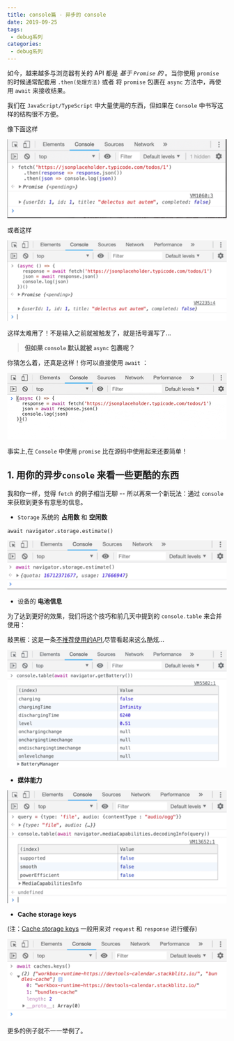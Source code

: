 ```yaml
---
title: console篇 - 异步的 console
date: 2019-09-25
tags: 
 - debug系列
categories: 
 - debug系列
---
```


如今，越来越多与浏览器有关的 API 都是 *基于 `Promise` 的* 。当你使用 `promise` 的时候通常配套用 `.then(处理方法)` 或者 将 `promise` 包裹在 `async` 方法中，再使用 `await` 来接收结果。

我们在 `JavaScript/TypeScript` 中大量使用的东西，但如果在 `Console` 中书写这样的结构很不方便。

像下面这样



![img](/imgs/debug/console_promise.png)



或者这样



![img](/imgs/debug/console_async.png)


这样太难用了！不是输入之前就被触发了，就是括号漏写了...

> **但如果 `console` 默认就被 `async` 包裹呢？**

你猜怎么着，还真是这样！你可以直接使用 `await` ：



![img](/imgs/debug/console_await.gif)



事实上,在 `Console` 中使用 `promise` 比在源码中使用起来还要简单！

## 1. 用你的异步`console` 来看一些更酷的东西

我和你一样，觉得 `fetch` 的例子相当无聊 -- 所以再来一个新玩法：通过 `console` 来获取到更多有意思的信息。

- `Storage` 系统的 **占用数** 和 **空闲数**

```
await navigator.storage.estimate()
```



![img](/imgs/debug/console_storage.png)



- 设备的 **电池信息**

为了达到更好的效果，我们将这个技巧和前几天中提到的 `console.table` 来合并使用：

敲黑板：这是一条[不推荐使用的API](https://developer.mozilla.org/en-US/docs/Web/API/Battery_Status_API),尽管看起来这么酷炫...



![img](/imgs/debug/console_table.png)



- **媒体能力**



![img](/imgs/debug/console_media.png)



- **Cache storage keys**

(注：[Cache storage keys](https://developer.mozilla.org/en-US/docs/Web/API/CacheStorage) 一般用来对 `request` 和 `response` 进行缓存)



![img](/imgs/debug/console_key.png)



更多的例子就不一一举例了。